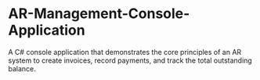 




# AR-Management-Console-Application
A C# console application that demonstrates the core principles of an AR system to create invoices, record payments, and track the total outstanding balance.
